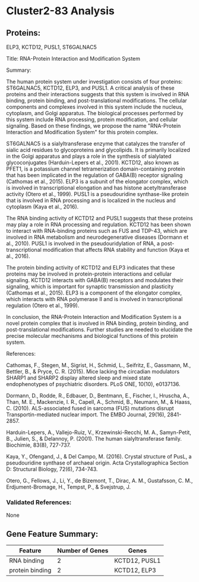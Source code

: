 # Cluster2-83 Analysis

## Proteins: 

ELP3, KCTD12, PUSL1, ST6GALNAC5

Title: RNA-Protein Interaction and Modification System

Summary:

The human protein system under investigation consists of four proteins: ST6GALNAC5, KCTD12, ELP3, and PUSL1. A critical analysis of these proteins and their interactions suggests that this system is involved in RNA binding, protein binding, and post-translational modifications. The cellular components and complexes involved in this system include the nucleus, cytoplasm, and Golgi apparatus. The biological processes performed by this system include RNA processing, protein modification, and cellular signaling. Based on these findings, we propose the name "RNA-Protein Interaction and Modification System" for this protein complex.

ST6GALNAC5 is a sialyltransferase enzyme that catalyzes the transfer of sialic acid residues to glycoproteins and glycolipids. It is primarily localized in the Golgi apparatus and plays a role in the synthesis of sialylated glycoconjugates (Harduin-Lepers et al., 2001). KCTD12, also known as PFET1, is a potassium channel tetramerization domain-containing protein that has been implicated in the regulation of GABA(B) receptor signaling (Cathomas et al., 2015). ELP3 is a subunit of the elongator complex, which is involved in transcriptional elongation and has histone acetyltransferase activity (Otero et al., 1999). PUSL1 is a pseudouridine synthase-like protein that is involved in RNA processing and is localized in the nucleus and cytoplasm (Kaya et al., 2016).

The RNA binding activity of KCTD12 and PUSL1 suggests that these proteins may play a role in RNA processing and regulation. KCTD12 has been shown to interact with RNA-binding proteins such as FUS and TDP-43, which are involved in RNA metabolism and neurodegenerative diseases (Dormann et al., 2010). PUSL1 is involved in the pseudouridylation of RNA, a post-transcriptional modification that affects RNA stability and function (Kaya et al., 2016).

The protein binding activity of KCTD12 and ELP3 indicates that these proteins may be involved in protein-protein interactions and cellular signaling. KCTD12 interacts with GABA(B) receptors and modulates their signaling, which is important for synaptic transmission and plasticity (Cathomas et al., 2015). ELP3 is a component of the elongator complex, which interacts with RNA polymerase II and is involved in transcriptional regulation (Otero et al., 1999).

In conclusion, the RNA-Protein Interaction and Modification System is a novel protein complex that is involved in RNA binding, protein binding, and post-translational modifications. Further studies are needed to elucidate the precise molecular mechanisms and biological functions of this protein system.

References:

Cathomas, F., Stegen, M., Sigrist, H., Schmid, L., Seifritz, E., Gassmann, M., Bettler, B., & Pryce, C. R. (2015). Mice lacking the circadian modulators SHARP1 and SHARP2 display altered sleep and mixed state endophenotypes of psychiatric disorders. PLoS ONE, 10(10), e0137136.

Dormann, D., Rodde, R., Edbauer, D., Bentmann, E., Fischer, I., Hruscha, A., Than, M. E., Mackenzie, I. R., Capell, A., Schmid, B., Neumann, M., & Haass, C. (2010). ALS-associated fused in sarcoma (FUS) mutations disrupt Transportin-mediated nuclear import. The EMBO Journal, 29(16), 2841-2857.

Harduin-Lepers, A., Vallejo-Ruiz, V., Krzewinski-Recchi, M. A., Samyn-Petit, B., Julien, S., & Delannoy, P. (2001). The human sialyltransferase family. Biochimie, 83(8), 727-737.

Kaya, Y., Ofengand, J., & Del Campo, M. (2016). Crystal structure of PusL, a pseudouridine synthase of archaeal origin. Acta Crystallographica Section D: Structural Biology, 72(6), 734-743.

Otero, G., Fellows, J., Li, Y., de Bizemont, T., Dirac, A. M., Gustafsson, C. M., Erdjument-Bromage, H., Tempst, P., & Svejstrup, J.

### Validated References: 

None





## Gene Feature Summary: 

| Feature | Number of Genes | Genes |
| --- | --- | --- |
| RNA binding | 2 | KCTD12, PUSL1 |
| protein binding | 2 | KCTD12, ELP3 |

